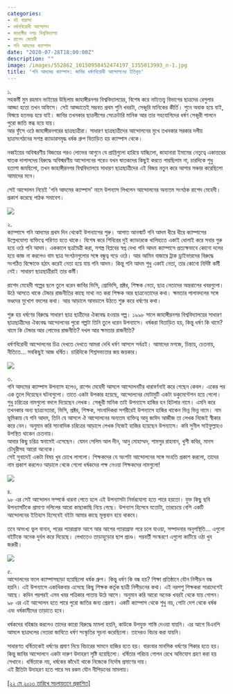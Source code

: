 ```yaml
---
categories:
- বই বারান্দা
- ধর্ষনবিরোধী আন্দোলন
- জাহাঙ্গীর নগর বিশ্ববিদ্যালয়
- রাশেদ মেহেদী
- গনি আদমের ক্যাম্পাস
date: "2020-07-28T18:00:00Z"
description: ""
image: /images/552862_10150958452474197_1355013993_n-1.jpg
title: 'গনি আদমের ক্যাম্পাস: জাবির ধর্ষণবিরোধী আন্দোলনের ইতিবৃত্ত'
---
```

১.  
সহকর্মী মুম রহমান ভাইয়ের উছিলায় জাহাঙ্গীরনগর বিশ্ববিদ্যালয়ের, বিশেষ করে নাট্যতত্ত্ব বিভাগের ছাত্রদের রেগুলার আড্ডা হতো তখন অফিসে। সেই আড্ডাতেই সম্ভবত প্রথম শুনি খবরটা, সেঞ্চুরি মানিকের কীর্তি। শুনে অবাক হয়ে যাই, বিস্ময়ে হতভম্ভ হয়ে যাই। জাবির তখনকার ছাত্রলীগের সেক্রেটারি মানিক আর তার সহযোগিদের ধর্ষণ সেঞ্চুরী পালনে পুরো জাতি স্তব্ধ হয়ে যায়।  
আর ফুঁসে ওঠে জাহাঙ্গীরনগরের ছাত্রছাত্রীরা। সাধারণ ছাত্রছাত্রীদের আন্দোলনের মুখে তখনকার সরকার দলীয় ছাত্রসংগঠনের সশস্ত্র ক্যাডারসমৃদ্ধ ধর্ষক গ্রুপ বিতাড়িত হয় ক্যাম্পাস থেকে।

নব্বইয়ের অবিস্মরণীয় বিজয়ের পরও লোভের আগুনে যে প্রাপ্তিগুলো হারিয়ে যাচ্ছিলো, জাহানারা ইমামের নেতৃত্বে একাত্তরের ঘাতক দালালদের বিরুদ্ধে অবিস্মরণীয় আন্দোলনের পরেও যখন ঘাতকদের কিছুই করতে পারছিলাম না, চারদিকে শুধু হতাশা জমছিলো, তখন জাহাঙ্গীরনগর বিশ্ববিদ্যালয়ে সাধারণ ছাত্রছাত্রীদের এই বিজয় নতুন করে আশার সঞ্চার করেছিলো আমাদের মনে।

সেই আন্দোলন নিয়েই 'গনি আদমের ক্যাম্পাস' নামে উপন্যাস লিখলেন আন্দোলনের অন্যতম সংগঠক রাশেদ মেহেদী। প্রকাশ করেছে পাঠক সমাবেশ।

![](/images/shuvroju_1249059883_4-n1099775621_101320_3321.jpg)

২.  
ক্যাম্পাসে গনি আদমের প্রথম দিন থেকেই উপন্যাসের শুরু। আপাত আনস্মার্ট গনি আদম ধীরে ধীরে ক্যাম্পাসের উল্লেখযোগ্য ব্যক্তিত্বে পরিণত হতে থাকে। বিশেষ করে শিবিরের দুই ক্যাডারকে খালিহাতে একাই ধোলাই করে সবার গুরু হয়ে ওঠে গনি আদম। এককালে ছত্রমৈত্রী করা, সশস্ত্র বিপ্লবের স্বপ্ন দেখা গনি আদম ক্যাম্পাসে প্রত্যক্ষভাবে কোনো দলের হয়ে কাজ না করলেও বাম ছাত্র সংগঠনগুলোর সঙ্গে বন্ধুত্ব গড়ে ওঠে। আর আমিন বাজারে ট্রাক ড্রাইভারদের বিরুদ্ধে সংগঠিত বিক্ষোভে হঠাৎ করেই নেতা হয়ে যায় গনি আদম। কিন্তু গনি আদম শুধু একাই নেতা, তার কোনো নির্দিষ্ট কর্মী নেই। সাধারণ ছাত্রছাত্রীরাই তার কর্মী।

রাশেদ মেহেদী গল্পের ছলে তুলে ধরেন জাবির ভিসি, প্রোভিসি, প্রক্টর, শিক্ষক নেতা, ছাত্র নেতাদের অন্তরালের খবরগুলো। উঠে আসতে থাকে টেন্ডার রাজনীতির কাছে মাথা নত করা শিক্ষক আর ছাত্রনেতাদের কথা। ক্ষমতার পালাবদলের সঙ্গে ভণ্ডদের মুখোশ বদলের কথা। আর আড়ালে আবডালে উঠতে শুরু করে ধর্ষণের কথা।

শুরু হয় ধর্ষণের বিরুদ্ধে সাধারণ ছাত্র ছাত্রীদের ঐক্যবদ্ধ হওয়ার গল্প। ১৯৯৮ সালে জাহাঙ্গীরনগর বিশ্ববিদ্যালয়ের সাধারণ ছাত্রছাত্রীদের ঐক্যবদ্ধ আন্দোলনের পুরো গল্পটা তিনি তুলে ধরেন উপন্যাসে। ধর্ষকরা বিতাড়িত হয়, কিন্তু ধর্ষণ কি থামে? থামে কি টেন্ডার আর লোভের রাজনীতি? দখল আর ক্ষমতার রাজনীতি?

ধর্ষণবিরোধী আন্দোলনের চিত্র দেখতে দেখতে আমরা দেখি ধর্ষণ আসলে সর্বত্রই। আমাদের মগজে, চিন্তায়, চেতনায়, নীতিতে... সবকিছুই আজ ধর্ষিত। চারিদিকে শিশ্নসভ্যতার জয় জয়কার।

![](/images/shuvroju_1249059800_2-n1099775621_56325_6974.jpg)

৩.  
গনি আদমের ক্যাম্পাস উপন্যাস হলেও, রাশেদ মেহেদী আসলে আন্দোলনটির ধারাবর্ণনাই করে গেছেন কেবল। একের পর এক তুলে দিয়েছেন ঘটনাগুলো। তাতে একটা উপকার হয়েছে, আন্দোলনের মোটামুটি একটা ডকুমেন্টেশন হয়ে গেলো।  
শুধু চরিত্রের নামগুলো বদলে দিয়েছেন লেখক। সেঞ্চুরী মানিক তাই উপন্যাসে হাজির হন হিটলার নামে। এমনি করে তখনকার অন্য ছাত্রনেতারা, ভিসি, প্রক্টর, শিক্ষক, সাংবাদিকরা সশরীরেই উপন্যাসে হাজির থাকেন ভিন্ন ভিন্ন নামে। নাম ভূমিকায় যে গনি আদম, তিনি যে আসলে ঐ আন্দোলনের অন্যতম ব্যক্তিত্ব আবু জাঈদ আজীজ তা লেখক নিজেই স্বীকার করে নেন। অনুমান করি সাংবাদিক চরিত্রের আড়ালে লেখক নিজেই হাজির হয়েছেন উপন্যাসে। কবি সুনীল সাইফুল্লাহও উপস্থিত থাকেন চেতনায়।  
আবার কিছু চরিত্র স্বনামেই এসেছেন। যেমন সেলিম আল দীন, আনু মোহাম্মদ, শামসুর রাহমান, খুশী কবির, মানস চৌধুরীসহ আরো অনেকে।  
সেই সুবাদেই একটা বিষয় খুব চোখে লাগলো। শিক্ষকদের যে অংশটা আন্দোলনের সঙ্গে সংহতি প্রকাশ করলো, তাদের নাম প্রকাশ করলেও আড়ালে থেকে গেলো ধর্ষকদের পক্ষ নেওয়া শিক্ষকদের নামগুলো!

![](/images/shuvroju_1249145423_2-n1099775621_51160_8578.jpg)

৪.  
৯৮ এর সেই আন্দোলন সম্পর্কে ধারনা পেতে হলে এই উপন্যাসটা নির্ভরযোগ্য হতে পারে হয়তো। যুক্ত কিছু ছবি উপন্যাসটিকে প্রামাণ্য দলিলের আরো কাছাকাছি নিয়ে গেছে। উপন্যাস হিসেবে যতোটা, তারচেয়ে বেশি একটি আন্দোলনের ইতিহাস হিসেবেই বইটা আমার কাছে মূল্যবান হয়ে থাকবে।

তবে অসংখ্য ভুল বানান, পরের প্যারাগ্রাফ আগে আর আগের প্যারাগ্রাফ পরে চলে যাওয়া, সম্পাদনার অনুপস্থিতি... এগুলো বইটিকে অনেক দুর্বল করে দিয়েছে। লেখাতেও তাড়াহুড়োর ছাপ প্রচণ্ড। পরবর্তী সংস্করণে এগুলো কাটিয়ে ওঠা খুব জরুরী।

![](/images/jahangir-nagar-sit-in-by-abir-600-pix1.jpg)

৫.  
আন্দোলনের ফলে ক্যাম্পাসছাড়া হয়েছিলো ধর্ষক গ্রুপ। কিন্তু ধর্ষণ কি বন্ধ হয়? শিক্ষা প্রতিষ্ঠানে যৌন নিপীড়ন বন্ধ হয়নি। এই উপন্যাসে একাধিকবার এসেছে কিছু শিক্ষক কর্তৃক ছাত্রী নিপীড়নের কথা। এই নরপশু শিক্ষকরা সারাদেশেই আছে। কদিন পরপরই এসব খবর পত্রিকার পাতায় উঠে আসে। অনুমান করি আরো অনেক খবরই থেকে যায় গোপন।  
৯৮ এর এই আন্দোলন হতে পারে পুরো জাতির জন্য প্রেরণা। একটি ক্যাম্পাস থেকে শুধু নয়, গোটা দেশ থেকে ধর্ষক এবং ধর্ষকামীদের তাড়াতে হবে।

ধর্ষকদের বহিষ্কার করলেও তাদের কারো বিরুদ্ধে মামলা হয়নি, কাউকে উপযুক্ত শাস্তি দেওয়া যায়নি। এর আগে বিএনপি আমলে ছাত্রদলের নেতারা জাবিতে ধর্ষণ সংস্কৃতির সূচনা করেছিলো। তাদেরও বিচার করা যায়নি।

সাধারণত ধর্ষিতাকেই ধর্ষণের প্রমাণ নিয়ে বিচারের সামনে হাজির হতে হয়। বারংবার মানসিক ধর্ষণের শিকার হতে হয়। কিন্তু জাবির আন্দোলনে একটা দারুণ উদাহরণ সৃষ্টি হয়েছিলো। ধর্ষিতার পরিচয় গোপন রেখে অভিযোগ গ্রহণ করা হয় সেখানে। ধর্ষিতাকে নয়, ধর্ষকের কাঁধেই থাকে নিজেকে নির্দোষ প্রমাণের দায়।  
এই রীতিটা উদাহরণ হতে পারে সব রকম যৌন নীপিড়নের মামলায়।

[\[২২ মে ২০১৩ তারিখে সচলায়তনে প্রকাশিত\]](http://www.sachalayatan.com/nazrul_islam/49178)